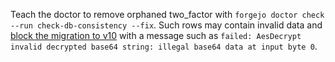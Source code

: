 Teach the doctor to remove orphaned two_factor with `forgejo doctor check --run check-db-consistency --fix`. Such rows may contain invalid data and [block the migration to v10](https://codeberg.org/forgejo/forgejo/issues/6637) with a message such as `failed: AesDecrypt invalid decrypted base64 string: illegal base64 data at input byte 0`.
